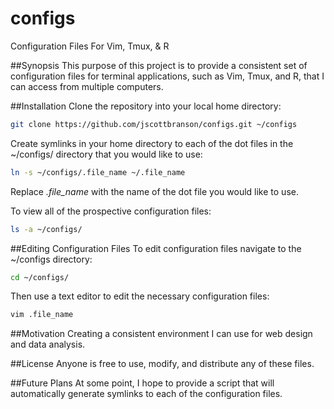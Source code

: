 # configs
Configuration Files For Vim, Tmux, &amp; R

##Synopsis
This purpose of this project is to provide a consistent set of configuration
files for terminal applications, such as Vim, Tmux, and R, that I can access from
multiple computers.

##Installation
Clone the repository into your local home directory:
```bash
git clone https://github.com/jscottbranson/configs.git ~/configs
```

Create symlinks in your home directory to each of the dot files in the ~/configs/ directory that you would like to use:
```bash
ln -s ~/configs/.file_name ~/.file_name
```
Replace *.file_name* with the name of the dot file you would like to use.

To view all of the prospective configuration files:
```bash
ls -a ~/configs/
```

##Editing Configuration Files
To edit configuration files navigate to the ~/configs directory:
```bash
cd ~/configs/
```

Then use a text editor to edit the necessary configuration files:
```bash
vim .file_name
```

##Motivation
Creating a consistent environment I can use for web design and data analysis.

##License
Anyone is free to use, modify, and distribute any of these files.

##Future Plans
At some point, I
hope to provide a script that will automatically generate symlinks to each of
the configuration files.
